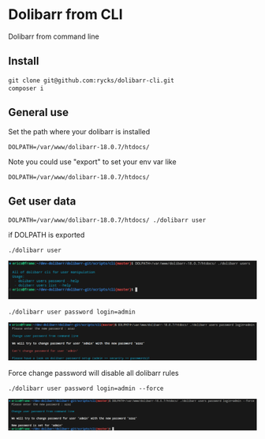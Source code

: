 # Dolibarr from CLI

Dolibarr from command line

## Install

```
git clone git@github.com:rycks/dolibarr-cli.git
composer i
```

## General use

Set the path where your dolibarr is installed

```
DOLPATH=/var/www/dolibarr-18.0.7/htdocs/
```

Note you could use "export" to set your env var like

```
DOLPATH=/var/www/dolibarr-18.0.7/htdocs/
```


## Get user data

```
DOLPATH=/var/www/dolibarr-18.0.7/htdocs/ ./dolibarr user
```

if DOLPATH is exported

```
./dolibarr user
```

![img 01](doc/img/img-01.png "img")

```
./dolibarr user password login=admin
```

![user 01](doc/img/user-01.png "img")


Force change password will disable all dolibarr rules

```
./dolibarr user password login=admin --force
```

![user 02](doc/img/user-02.png "img")
